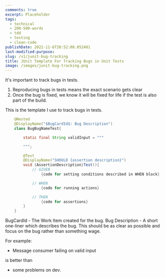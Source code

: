 ```yaml
---
comments: true
excerpt: Placeholder
tags:
  - technical
  - 200-500-words
  - tdd
  - testing
  - clean-code
publishDate: 2022-11-6T20:52:08.052481
last-modified-purpose:
slug: /v1/junit-bug-tracking
title: JUnit Template For Tracking Bugs in Unit Tests
image: /images/junit-bug-tracking.png
---
```


It's important to track bugs in tests.

1. Reproducing bugs in tests means the exact scenario gets clear
2. Once the bug is fixed, we know it will be fixed for life if the test is also part of the build.

This is the template I use to track bugs in tests.

```java
    @Nested
    @DisplayName("$BugCardId$: Bug Description")
    class BugBugNameTest{

        static final String validInput = """

        """;

        @Test
        @DisplayName("SHOULD {assertion description}")
        void {AssertionDescription}Test(){
            // GIVEN
                {code for setting conditions described in WHEN block}

            // WHEN
                {code for running actions}

            // THEN
                {code for assertions}
        }
    }
```

BugCardId - The Work Item created for the bug.
Bug Description - A short one-liner which describes the bug. This should be as clear as possible and focus on the bug rather than something wage.

For example:

- Message consumer failing on valid input

is better than

- some problems on dev.
